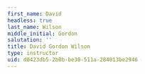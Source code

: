 ```yaml
---
first_name: David
headless: true
last_name: Wilson
middle_initial: Gordon
salutation: ''
title: David Gordon Wilson
type: instructor
uid: d0423db5-2b0b-be30-511a-284013be2946
---
```

